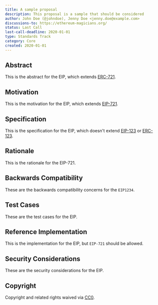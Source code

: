 ```yaml
---
title: A sample proposal
description: This proposal is a sample that should be considered
author: John Doe (@johndoe), Jenny Doe <jenny.doe@example.com>
discussions-to: https://ethereum-magicians.org/
status: Last Call
last-call-deadline: 2020-01-01
type: Standards Track
category: Core
created: 2020-01-01
---
```


## Abstract
This is the abstract for the EIP, which extends [ERC-721](./eip-721.md).

## Motivation
This is the motivation for the EIP, which extends [EIP-721](./eip-721.md).

## Specification
This is the specification for the EIP, which doesn't extend [EIP-123](./eip-123.md) or [ERC-123](./eip-123.md).

## Rationale
This is the rationale for the EIP-721.

## Backwards Compatibility
These are the backwards compatibility concerns for the `EIP1234`.

## Test Cases
These are the test cases for the EIP.

## Reference Implementation
This is the implementation for the EIP, but `EIP-721` should be allowed.

## Security Considerations
These are the security considerations for the EIP.

## Copyright
Copyright and related rights waived via [CC0](../LICENSE.md).
